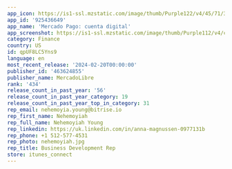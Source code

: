 ```yaml
---
app_icon: https://is1-ssl.mzstatic.com/image/thumb/Purple122/v4/45/71/33/457133ec-beec-2a94-a46f-8e9baf866848/App_Icon-1x_U007emarketing-0-5-0-85-220.png/1024x1024bb.png
app_id: '925436649'
app_name: 'Mercado Pago: cuenta digital'
app_screenshot: https://is1-ssl.mzstatic.com/image/thumb/Purple112/v4/c7/c3/09/c7c3094c-cac6-7b9f-f666-beb13d9a87f2/b1ae8c98-bb9f-40e0-a5b8-e40f025b6252_0_-_Hispanos_-_6.5_-_Store_MP.jpg/1242x2688bb.png
category: Finance
country: US
id: qpUF8LC5Yns9
language: en
most_recent_release: '2024-02-20T00:00:00'
publisher_id: '463624855'
publisher_name: MercadoLibre
rank: '434'
release_count_in_past_year: '56'
release_count_in_past_year_category: 19
release_count_in_past_year_top_in_category: 31
rep_email: nehemoyia.young@bitrise.io
rep_first_name: Nehemoyiah
rep_full_name: Nehemoyiah Young
rep_linkedin: https://uk.linkedin.com/in/anna-magnussen-0977131b
rep_phone: +1 512-577-4531
rep_photo: nehemoyiah.jpg
rep_title: Business Development Rep
store: itunes_connect
---
```

